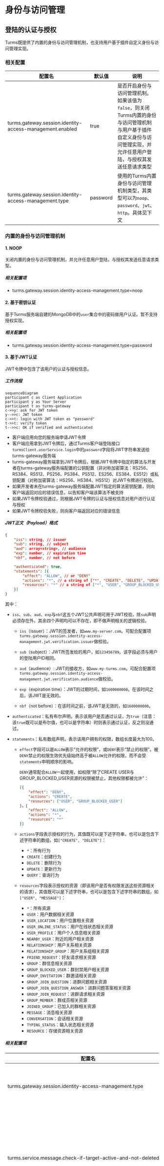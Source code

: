 # 身份与访问管理

## 登陆的认证与授权

Turms既提供了内置的身份与访问管理机制，也支持用户基于插件自定义身份与访问管理实现。

### 相关配置

| 配置名                                                   | 默认值   | 说明                                                         |
| -------------------------------------------------------- | -------- | ------------------------------------------------------------ |
| turms.gateway.session.identity-access-management.enabled | true     | 是否开启身份与访问管理机制。<br />如果该值为`false`，则关闭Turms内置的身份与访问管理机制与用户基于插件自定义身份与访问管理实现，并允许任意用户登陆，与授权其发送任意请求类型 |
| turms.gateway.session.identity-access-management.type    | password | 使用的Turms内置身份与访问管理机制类型，其类型可以为`noop`、`password`、`jwt`、`http`。具体见下文 |

### 内置的身份与访问管理机制

#### 1. NOOP

关闭内置的身份与访问管理机制，并允许任意用户登陆，与授权其发送任意请求类型。

##### 相关配置项

* turms.gateway.session.identity-access-management.type=noop

#### 2. 基于密钥认证

基于Turms服务端自建的MongoDB中的`user`集合中的密码做用户认证。暂不支持授权实现。

##### 相关配置项

* turms.gateway.session.identity-access-management.type=password

#### 3. 基于JWT认证

JWT令牌中包含了该用户的认证与授权信息。

##### 工作流程

```mermaid
sequenceDiagram
participant c as Client Application
participant y as Your Server
participant t as turms-gateway
c->>y: ask for JWT token
y-->>c: JWT token
c->>t: login with JWT token as "password"
t->>t: verify token
t-->>c: OK if verified and authenticated
```

* 客户端应用向您的服务端申请JWT令牌
* 客户端应用拿到JWT令牌后，通过Turms客户端登陆接口`turmsClient.userService.login`中的`password`字段将JWT字符串发送给turms-gateway服务端
* turms-gateway服务端拿到JWT令牌后，根据JWT令牌中指定的算法与开发者在turms-gateway服务端配置的公钥配置（非对称加密算法：RS256、RS384、RS512、PS256、PS384、PS512、ES256、ES384、ES512）或私钥配置（对称加密算法：HS256、HS384、HS512）对JWT令牌进行校验。
* 如果开发者未在turms-gateway服务端配置JWT指定的算法密钥配置，则向客户端返回对应的错误信息，以告知客户端该算法不被支持
* 如果JWT令牌校验通过，则根据JWT令牌的认证与授权信息对用户进行认证与授权
* 如果JWT令牌校验失败，则向客户端返回对应的错误信息

##### JWT正文（Payload）格式

```json
{
    "iss": string, // issuer
    "sub": string, // subject
    "aud": array<string>, // audience
    "exp": number, // expiration time
    "nbf", number, // not before

    "authenticated": true,
    "statements": [{
        "effect": "ALLOW", // or "DENY"
        "actions": "*", // a string of ["*", "CREATE", "DELETE", "UPDATE", "QUERY"], or an array that contains these strings
        "resources": "*" // a string of ["*", "USER", "GROUP_BLOCKED_USER", ...], or an array that contains these strings
    }]
}
```

其中：

* `iss`、`sub`、`aud`、`exp`与`nbf`这五个JWT公共声明可用于JWT校验，除`sub`声明必须存在外，其余四个声明均可以不存在，即不做声明相关的逻辑校验。

  * `iss`（issuer）：JWT的签发者，如`www.my-server.com`。可配合配置项`turms.gateway.session.identity-access-management.jwt.verification.issuer`做校验。

  * `sub`（subject）：JWT所签发给的用户，如`123456789`。该字段必须与用户的登陆用户ID相同。

  * `aud`（audience）: JWT的接收方，如`www.my-turms.com`。可配合配置项`turms.gateway.session.identity-access-management.jwt.verification.audience`做校验。

  * `exp`（expiration time）：JWT的过期时间，如`1600000000`。在该时间之后，该JWT是无效的。

  * `nbf`（not before）：在该时间之前，该JWT是无效的，如`1600000000`。

* `authenticated`：私有布尔声明，表示该用户是否通过认证，为`true`（注意：该`true`既可以是布尔值，也可以是字符串）时则表示通过认证，反之则没通过。

* `statements`：私有数组声明，表示该用户拥有的权限，数组长度最大为100。

  * `effect`字段可以是`ALLOW`表示“允许的权限”，或`DENY`表示“禁止的权限”。被`DENY`禁止的权限生效优先级始终高于被`ALLOW`允许的权限，而不会受`statements`申明顺序的影响。

    `DENY`通常配合`ALLOW`一起使用，如权限“除了CREATE USER与GROUP_BLOCKED_USER资源的权限被禁止，其他权限都被允许”：

    ```json
    [{
        "effect": "DENY",
        "actions": "CREATE",
        "resources": ["USER", "GROUP_BLOCKED_USER"]
    }，{
        "effect": "ALLOW",
        "actions": "*",
        "resources": "*"
    }]
    ```

  * `actions`字段表示授权的行为，其值既可以是下述字符串，也可以是包含下述字符串的数组，如`["CREATE", "DELETE"]`：

    * `*`：所有行为
    * `CREATE`：创建行为
    * `DELETE`：删除行为
    * `UPDATE`：更新行为
    * `QUERY`：查询行为

  * `resources`字段表示授权的资源（即该用户是否有权限发送这些资源相关的请求），其值既可以是下述字符串，也可以是包含下述字符串的数组，如`["USER", "MESSAGE"]`：

    * `*`：所有资源
    * `USER`：用户数据相关资源
    * `USER_LOCATION`：用户位置相关资源
    * `USER_ONLINE_STATUS`：用户在线状态相关资源
    * `USER_PROFILE`：用户个人信息相关资源
    * `NEARBY_USER`：附近的用户相关资源
    * `RELATIONSHIP`：用户关系相关资源
    * `RELATIONSHIP_GROUP`：用户关系组相关资源
    * `FRIEND_REQUEST`：好友请求相关资源
    * `GROUP`：群信息相关资源
    * `GROUP_BLOCKED_USER`：群封禁用户相关资源
    * `GROUP_INVITATION`：群邀请相关资源
    * `GROUP_JOIN_QUESTION`：进群问题相关资源
    * `GROUP_JOIN_QUESTION_ANSWER`：进群问题答案相关资源
    * `GROUP_JOIN_REQUEST`：进群请求相关资源
    * `GROUP_MEMBER`：群成员相关资源
    * `JOINED_GROUP`：已加入的群相关资源
    * `MESSAGE`：消息相关资源
    * `CONVERSATION`：会话相关资源
    * `TYPING_STATUS`：输入状态相关资源
    * `RESOURCE`：存储资源相关资源

##### 相关配置项

| 配置名                                                       | 默认值                    | 说明                                                         |
| ------------------------------------------------------------ | ------------------------- | ------------------------------------------------------------ |
| turms.gateway.session.identity-access-management.type        | password                  | 设置为`jwt`以开启基于JWT的身份与访问管理机制                 |
| turms.service.message.check-if-target-active-and-not-deleted | true                      | 使用`JWT`机制时，需要将该配置项设置成`false`，否则因为Turms的数据库中并不存在该用户，因此用户将无法发送消息 |
| turms.gateway.session.identity-access-management.jwt.verification.issuer |                           | 该值不为空时，校验JWT的签发者是否等同于该值                  |
| turms.gateway.session.identity-access-management.jwt.verification.audience |                           | 该值不为空时，校验JWT的接收方是否包含该值                    |
| turms.gateway.session.identity-access-management.jwt.verification.custom-payload-claims |                           | 该值不为空时，校验JWT中的私有声明是否与该值匹配              |
| turms.gateway.session.identity-access-management.jwt.authentication.expectation.custom-payload-claims | { "authenticated": true } | 在JWT的私有声明中匹配该值，如果匹配成功，则表明该用户已被认证 |
| turms.gateway.session.identity-access-management.jwt.algorithm.hmac256.file-path |                           | 密钥文件路径。开发者只用配置该密钥或下文的P12中的一组        |
| turms.gateway.session.identity-access-management.jwt.algorithm.hmac256.p12.file-path |                           | PKCS#12文件路径                                              |
| turms.gateway.session.identity-access-management.jwt.algorithm.hmac256.p12.password |                           | PKCS#12密钥                                                  |
| turms.gateway.session.identity-access-management.jwt.algorithm.hmac256.p12.key-alias |                           | 密钥别名                                                     |
| turms.gateway.session.identity-access-management.jwt.algorithm.hmac256.p12.key-password |                           | 密钥密码。为空时，默认等同于PKCS#12密钥                      |
| turms.gateway.session.identity-access-management.jwt.algorithm.rsa256.pem-file-path |                           | PEM文件路径。开发者只用配置该PEM或下文的P12中的一组          |
| turms.gateway.session.identity-access-management.jwt.algorithm.rsa256.p12.file-path |                           | PKCS#12文件路径                                              |
| turms.gateway.session.identity-access-management.jwt.algorithm.rsa256.p12.password |                           | PKCS#12密钥                                                  |
| turms.gateway.session.identity-access-management.jwt.algorithm.rsa256.p12.key-alias |                           | 公钥别名                                                     |
| rsa384/rsa512/ps256/ps384/ps512/ecdsa256/ecdsa384/ecdsa512的配置与上述的`rsa256`一样 |                           |                                                              |

#### 4. 基于外部HTTP响应的身份与访问管理机制

HTTP响应中包含了该用户的认证与授权信息。

##### 工作流程

```mermaid
sequenceDiagram
participant c as Client Application
participant t as turms-gateway
participant y as Your Server
c->>t: login
t->>y: user information
y-->>t: authentication and authorization
t-->>c: OK if authenticated
```

* 客户端通过Turms客户端登陆接口`turmsClient.userService.login`向turms-gateway服务端发送登陆请求

* turms-gateway服务端会向您的HTTP服务端发送HTTP请求，且请求正文格式为：

  ```json
  {
      "version": 1,
      "userId": number,
      "password": string,
      "loggingInDeviceType": string,
      "deviceDetails": object,
      "userStatus": string,
      "location": string,
      "ip": string
  }
  ```

* 您的HTTP服务端按照下文的“HTTP响应格式”返回该用户的认证与授权信息

* turms-gateway根据该HTTP响应对用户进行认证与授权

##### HTTP响应格式

```json
{
    "authenticated": true,
    "statements": [{
        "effect": "ALLOW", // or "DENY"
        "actions": "*", // a string of ["*", "CREATE", "DELETE", "UPDATE", "QUERY"], or an array that contains these strings
        "resources": "*" // a string of ["*", "USER", "GROUP_BLOCKED_USER", ...], or an array that contains these strings
    }]
}
```

`authenticated`与`statements`两个字段的含义与上文JWT正文中对应声明的含义相同，故不赘述。

##### 相关配置项

| 配置名                                                       | 默认值                    | 说明                                                         |
| ------------------------------------------------------------ | ------------------------- | ------------------------------------------------------------ |
| turms.gateway.session.identity-access-management.type        | password                  | 设置为`http`以开启基于外部HTTP响应的身份与访问管理机制       |
| turms.service.message.check-if-target-active-and-not-deleted | true                      | 使用`HTTP`机制时，需要将该配置项设置成`false`，否则因为Turms的数据库中并不存在该用户，因此用户将无法发送消息 |
| turms.gateway.session.identity-access-management.http.request.url | ""                        | 请求URL                                                      |
| turms.gateway.session.identity-access-management.http.request.headers | true                      | 附加的请求头                                                 |
| turms.gateway.session.identity-access-management.http.request.http-method | GET                       | 请求方法                                                     |
| turms.gateway.session.identity-access-management.http.request.timeout-millis | 30000                     | 请求超时时长                                                 |
| turms.gateway.session.identity-access-management.http.authentication.response-expectation.status-codes | "2??"                     | 在响应状态码中匹配该值，如果匹配成功，则继续进行其他匹配，否则认证失败 |
| turms.gateway.session.identity-access-management.http.authentication.response-expectation.headers |                           | 在响应头中匹配该值，如果匹配成功，则继续进行其他匹配，否则认证失败 |
| turms.gateway.session.identity-access-management.http.authentication.response-expectation.body-fields | { "authenticated": true } | 在响应正文中匹配该值，如果匹配成功，则继续进行其他匹配，否则认证失败 |

### 基于插件的自定义身份与访问管理实现

认证插件接口：`im.turms.gateway.infra.plugin.extension.UserAuthenticator`

授权插件接口：TODO

读者可以参考[插件实现](https://turms-im.github.io/docs/zh-CN/server/development/plugin.html#%E6%8F%92%E4%BB%B6%E5%AE%9E%E7%8E%B0)，实现上述插件接口。

## 业务逻辑的认证与授权

对于客户端发来的权限信息，Turms服务端的态度是“客户端传来的权限信息均不可信”，因此Turms服务端会根据您在Turms服务端处所设定的业务配置，自行做各种必要的权限判断。

以“修改已发送消息”功能为例，该行为会触发一系列判定逻辑。Turms会先判断目标消息是否确实是由该用户发出的，再根据您在Turms服务端配置的`allowEditMessageBySender`（默认为true），来判断是否允许用户修改已发送消息，若您设置其为false，则在客户端处会捕获到一个`ResponseException`（Kotlin）或`ResponseError`（JavaScript/Swift）对象，而它由业务状态码模型`ResponseStatusCode`表示（由`code`与`reason`描述信息组成）。

再比如对于一个“简单”的“发送消息”请求，Turms服务端就会判断该消息发送用户是否处于激活状态、是否设置了“允许发送消息给陌生人（非关系人）”、消息发送者是否在黑名单中。如果接收方是群组，那么消息发送者是否是群成员，并且是否处于禁言状态等等逻辑判断。而您仅仅只需调用一个`sendMessage(...)`接口即可。